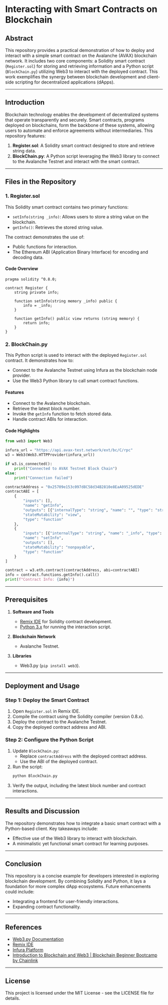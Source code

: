 # Interacting with Smart Contracts on Blockchain

## Abstract
This repository provides a practical demonstration of how to deploy and interact with a simple smart contract on the Avalanche (AVAX) blockchain network. It includes two core components: a Solidity smart contract (`Register.sol`) for storing and retrieving information and a Python script (`BlockChain.py`) utilizing Web3 to interact with the deployed contract. This work exemplifies the synergy between blockchain development and client-side scripting for decentralized applications (dApps).

---

## Introduction
Blockchain technology enables the development of decentralized systems that operate transparently and securely. Smart contracts, programs deployed on blockchains, form the backbone of these systems, allowing users to automate and enforce agreements without intermediaries. This repository features:

1. **Register.sol**: A Solidity smart contract designed to store and retrieve string data.
2. **BlockChain.py**: A Python script leveraging the Web3 library to connect to the Avalanche Testnet and interact with the smart contract.

---

## Files in the Repository
### 1. **Register.sol**
This Solidity smart contract contains two primary functions:
- `setInfo(string _info)`: Allows users to store a string value on the blockchain.
- `getInfo()`: Retrieves the stored string value.

The contract demonstrates the use of:
- Public functions for interaction.
- The Ethereum ABI (Application Binary Interface) for encoding and decoding data.

#### Code Overview
```solidity
pragma solidity ^0.8.0;

contract Register {
    string private info;

    function setInfo(string memory _info) public {
        info = _info;
    }

    function getInfo() public view returns (string memory) {
        return info;
    }
}
```

### 2. **BlockChain.py**
This Python script is used to interact with the deployed `Register.sol` contract. It demonstrates how to:
- Connect to the Avalanche Testnet using Infura as the blockchain node provider.
- Use the Web3 Python library to call smart contract functions.

#### Features
- Connect to the Avalanche blockchain.
- Retrieve the latest block number.
- Invoke the `getInfo` function to fetch stored data.
- Handle contract ABIs for interaction.

#### Code Highlights
```python
from web3 import Web3

infura_url = "https://api.avax-test.network/ext/bc/C/rpc"
w3 = Web3(Web3.HTTPProvider(infura_url))

if w3.is_connected():
    print("Connected to AVAX Testnet Block Chain")
else:
    print("Connection failed")

contractAddress = "0x25709e153c097d8C58d34B2810e8EaA09525dEDE"
contractABI = [
    {
        "inputs": [],
        "name": "getInfo",
        "outputs": [{"internalType": "string", "name": "", "type": "string"}],
        "stateMutability": "view",
        "type": "function"
    },
    {
        "inputs": [{"internalType": "string", "name": "_info", "type": "string"}],
        "name": "setInfo",
        "outputs": [],
        "stateMutability": "nonpayable",
        "type": "function"
    }
]

contract = w3.eth.contract(contractAddress, abi=contractABI)
info = contract.functions.getInfo().call()
print(f"Contract Info: {info}")
```

---

## Prerequisites

1. **Software and Tools**
   - [Remix IDE](https://remix.ethereum.org/) for Solidity contract development.
   - [Python 3.x](https://www.python.org/) for running the interaction script.

2. **Blockchain Network**
   - Avalanche Testnet.

3. **Libraries**
   - Web3.py (`pip install web3`).

---

## Deployment and Usage

### Step 1: Deploy the Smart Contract
1. Open `Register.sol` in Remix IDE.
2. Compile the contract using the Solidity compiler (version 0.8.x).
3. Deploy the contract to the Avalanche Testnet.
4. Copy the deployed contract address and ABI.

### Step 2: Configure the Python Script
1. Update `BlockChain.py`:
   - Replace `contractAddress` with the deployed contract address.
   - Use the ABI of the deployed contract.
2. Run the script:
   ```bash
   python BlockChain.py
   ```
3. Verify the output, including the latest block number and contract interactions.

---

## Results and Discussion
The repository demonstrates how to integrate a basic smart contract with a Python-based client. Key takeaways include:
- Effective use of the Web3 library to interact with blockchain.
- A minimalistic yet functional smart contract for learning purposes.

---

## Conclusion
This repository is a concise example for developers interested in exploring blockchain development. By combining Solidity and Python, it lays a foundation for more complex dApp ecosystems. Future enhancements could include:
- Integrating a frontend for user-friendly interactions.
- Expanding contract functionality.

---

## References
- [Web3.py Documentation](https://web3py.readthedocs.io/en/stable/)
- [Remix IDE](https://remix.ethereum.org/)
- [Infura Platform](https://infura.io/)
- [Introduction to Blockchain and Web3 | Blockchain Beginner Bootcamp by Chainlink](https://www.youtube.com/live/V6Yqr7prI2I?si=FFnsI4kdDI_XuH7A)

---

## License
This project is licensed under the MIT License - see the LICENSE file for details.


